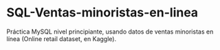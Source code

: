 # SQL-Ventas-minoristas-en-linea
Práctica MySQL nivel principiante, usando datos de ventas minoristas en línea (Online retail dataset, en Kaggle).
